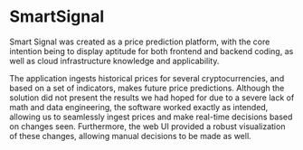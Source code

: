 # SmartSignal

Smart Signal was created as a price prediction platform, with the core intention being to display aptitude for both frontend and backend coding, as well as cloud infrastructure knowledge and applicability.

The application ingests historical prices for several cryptocurrencies, and based on a set of indicators, makes future price predictions. Although the solution did not present the results we had hoped for due to a severe lack of math and data engineering, the software worked exactly as intended, allowing us to seamlessly ingest prices and make real-time decisions based on changes seen. Furthermore, the web UI provided a robust visualization of these changes, allowing manual decisions to be made as well.